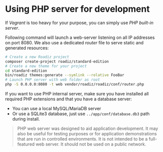 # Using PHP server for development

If *Vagrant* is too heavy for your purpose, you can simply use *PHP built-in server*.

Following command will launch a web-server listening on all IP addresses on port
8080. We also use a dedicated *router* file to serve static and generated resources:

```bash
# Create a new Roadiz project
composer create-project roadiz/standard-edition
# Create a new theme for your project
cd standard-edition
bin/roadiz themes:generate --symlink --relative FooBar
# Launch PHP server with web folder as root
php -S 0.0.0.0:8080 -t web vendor/roadiz/roadiz/conf/router.php
```

If you want to use PHP internal server, make sure you have installed all required
PHP extensions and that you have a database server:

- You can use a local MySQL/MariaDB server
- Or use a SQLite3 database, just use `../app/conf/database.db3` path during install.

> PHP web server was designed to aid application development. It may also be useful for testing purposes or for application demonstrations that are run in controlled environments. It is not intended to be a full-featured web server. It should not be used on a public network.

